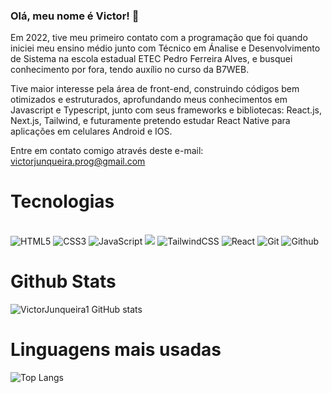 ### Olá, meu nome é Victor! 👋

Em 2022, tive meu primeiro contato com a programação que foi quando iniciei meu ensino médio junto com Técnico em Ánalise e Desenvolvimento de Sistema na escola estadual ETEC Pedro Ferreira Alves, e busquei conhecimento por fora, tendo auxílio no curso da B7WEB.

Tive maior interesse pela área de front-end, construindo códigos bem otimizados e estruturados, aprofundando meus conhecimentos em Javascript e Typescript, junto com seus frameworks e bibliotecas: React.js, Next.js, Tailwind, e futuramente pretendo estudar React Native para aplicações em celulares Android e IOS.

Entre em contato comigo através deste e-mail: victorjunqueira.prog@gmail.com 

# Tecnologias 

<div style="display: inline-block"> <br>
    <img alt="HTML5" src="https://img.shields.io/badge/HTML5-E34F26?style=for-the-badge&logo=html5&logoColor=white">
    <img alt="CSS3" src="https://img.shields.io/badge/CSS3-1572B6?style=for-the-badge&logo=css3&logoColor=white">
    <img alt="JavaScript" src="https://img.shields.io/badge/JavaScript-323330?style=for-the-badge&logo=javascript&logoColor=F7DF1E">
    <img src="https://img.shields.io/badge/TypeScript-007ACC?style=for-the-badge&logo=typescript&logoColor=white">
    <img alt="TailwindCSS" src="https://img.shields.io/badge/Tailwind_CSS-38B2AC?style=for-the-badge&logo=tailwind-css&logoColor=white">
    <img alt="React" src="https://img.shields.io/badge/React-20232A?style=for-the-badge&logo=react&logoColor=61DAFB">
    <img alt="Git" src="https://img.shields.io/badge/GIT-E44C30?style=for-the-badge&logo=git&logoColor=white">
    <img alt="Github" src="https://img.shields.io/badge/GitHub-100000?style=for-the-badge&logo=github&logoColor=white">
</div> 

<br>

# Github Stats

![VictorJunqueira1 GitHub stats](https://github-readme-stats.vercel.app/api?username=victorjunqueira1&show_icons=true&theme=dracula)

# Linguagens mais usadas

![Top Langs](https://github-readme-stats.vercel.app/api/top-langs/?username=victorjunqueira1&hide_progress=true&theme=dracula)
